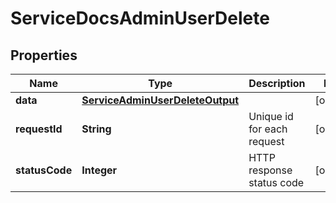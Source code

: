 

# ServiceDocsAdminUserDelete

## Properties

Name | Type | Description | Notes
------------ | ------------- | ------------- | -------------
**data** | [**ServiceAdminUserDeleteOutput**](ServiceAdminUserDeleteOutput.md) |  |  [optional]
**requestId** | **String** | Unique id for each request |  [optional]
**statusCode** | **Integer** | HTTP response status code |  [optional]




